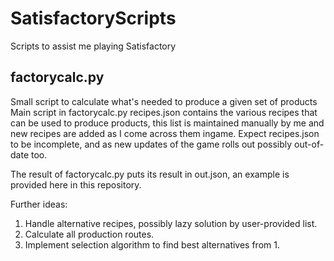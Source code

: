 # SatisfactoryScripts
Scripts to assist me playing Satisfactory

## factorycalc.py
Small script to calculate what's needed to produce a given set of products
Main script in factorycalc.py
recipes.json contains the various recipes that can be used to produce products, this list is maintained manually by me and new recipes are added as I come across them ingame.
Expect recipes.json to be incomplete, and as new updates of the game rolls out possibly out-of-date too.

The result of factorycalc.py puts its result in out.json, an example is provided here in this repository.

Further ideas:
1. Handle alternative recipes, possibly lazy solution by user-provided list.
2. Calculate all production routes.
3. Implement selection algorithm to find best alternatives from 1.
